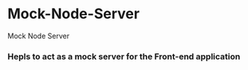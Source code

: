 # Mock-Node-Server
Mock Node Server

### Hepls to act as a mock server for the Front-end application
